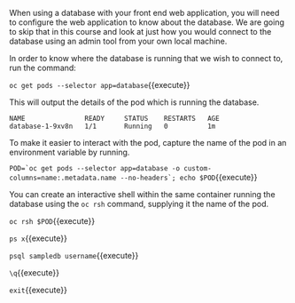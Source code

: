 When using a database with your front end web application, you will need to configure the web application to know about the database. We are going to skip that in this course and look at just how you would connect to the database using an admin tool from your own local machine.

In order to know where the database is running that we wish to connect to, run the command:

``oc get pods --selector app=database``{{execute}}

This will output the details of the pod which is running the database.

```
NAME               READY     STATUS    RESTARTS   AGE
database-1-9xv8n   1/1       Running   0          1m
```

To make it easier to interact with the pod, capture the name of the pod in an environment variable by running.

``POD=`oc get pods --selector app=database -o custom-columns=name:.metadata.name --no-headers`; echo $POD``{{execute}}

You can create an interactive shell within the same container running the database using the ``oc rsh`` command, supplying it the name of the pod.

``oc rsh $POD``{{execute}}

``ps x``{{execute}}

``psql sampledb username``{{execute}}

``\q``{{execute}}

``exit``{{execute}}